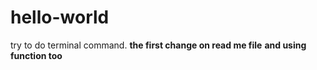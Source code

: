# hello-world
try to do terminal command.
**the first change on read me file**
**and using function too**




